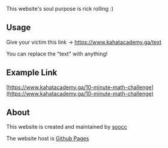 This website's soul purpose is rick rolling :)

## Usage

Give your victim this link -> https://www.kahatacademy.ga/text
  
You can replace the "text" with anything!
  
## Example Link

[https://www.kahatacademy.ga/10-minute-math-challenge](https://www.kahatacademy.ga/10-minute-math-challenge)

## About

This website is created and maintained by [soocc](https://www.soocc.dev)

The website host is [Github Pages](https://pages.github.com/)
